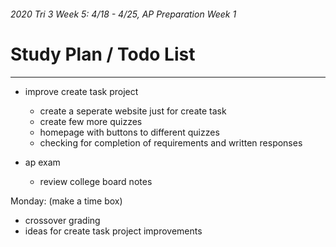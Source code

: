 ###### 2020 Tri 3 Week 5: 4/18 - 4/25, AP Preparation Week 1

# Study Plan / Todo List

---

- improve create task project
  - create a seperate website just for create task
  - create few more quizzes
  - homepage with buttons to different quizzes
  - checking for completion of requirements and written responses

- ap exam
  - review college board notes



Monday: (make a time box)
  - crossover grading
  - ideas for create task project improvements
